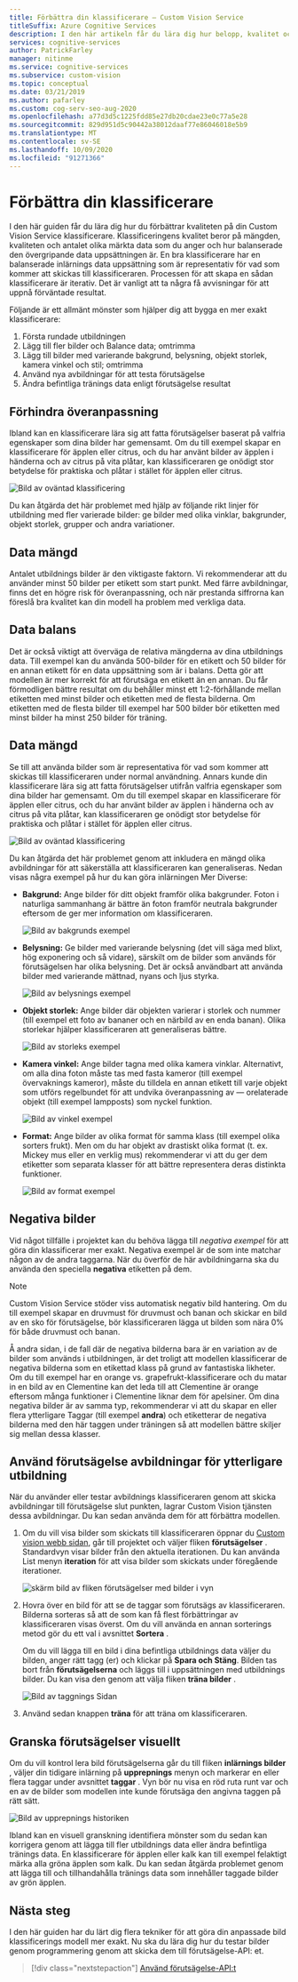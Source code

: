 ```yaml
---
title: Förbättra din klassificerare – Custom Vision Service
titleSuffix: Azure Cognitive Services
description: I den här artikeln får du lära dig hur belopp, kvalitet och mängd data kan förbättra din klassificerares kvalitet i Custom Visions tjänsten.
services: cognitive-services
author: PatrickFarley
manager: nitinme
ms.service: cognitive-services
ms.subservice: custom-vision
ms.topic: conceptual
ms.date: 03/21/2019
ms.author: pafarley
ms.custom: cog-serv-seo-aug-2020
ms.openlocfilehash: a77d3d5c1225fdd85e27db20cdae23e0c77a5e28
ms.sourcegitcommit: 829d951d5c90442a38012daaf77e86046018e5b9
ms.translationtype: MT
ms.contentlocale: sv-SE
ms.lasthandoff: 10/09/2020
ms.locfileid: "91271366"
---
```

# <a name="how-to-improve-your-classifier"></a>Förbättra din klassificerare

I den här guiden får du lära dig hur du förbättrar kvaliteten på din Custom Vision Service klassificerare. Klassificeringens kvalitet beror på mängden, kvaliteten och antalet olika märkta data som du anger och hur balanserade den övergripande data uppsättningen är. En bra klassificerare har en balanserade inlärnings data uppsättning som är representativ för vad som kommer att skickas till klassificeraren. Processen för att skapa en sådan klassificerare är iterativ. Det är vanligt att ta några få avvisningar för att uppnå förväntade resultat.

Följande är ett allmänt mönster som hjälper dig att bygga en mer exakt klassificerare:

1. Första rundade utbildningen
1. Lägg till fler bilder och Balance data; omtrimma
1. Lägg till bilder med varierande bakgrund, belysning, objekt storlek, kamera vinkel och stil; omtrimma
1. Använd nya avbildningar för att testa förutsägelse
1. Ändra befintliga tränings data enligt förutsägelse resultat

## <a name="prevent-overfitting"></a>Förhindra överanpassning

Ibland kan en klassificerare lära sig att fatta förutsägelser baserat på valfria egenskaper som dina bilder har gemensamt. Om du till exempel skapar en klassificerare för äpplen eller citrus, och du har använt bilder av äpplen i händerna och av citrus på vita plåtar, kan klassificeraren ge onödigt stor betydelse för praktiska och plåtar i stället för äpplen eller citrus.

![Bild av oväntad klassificering](./media/getting-started-improving-your-classifier/unexpected.png)

Du kan åtgärda det här problemet med hjälp av följande rikt linjer för utbildning med fler varierade bilder: ge bilder med olika vinklar, bakgrunder, objekt storlek, grupper och andra variationer.

## <a name="data-quantity"></a>Data mängd

Antalet utbildnings bilder är den viktigaste faktorn. Vi rekommenderar att du använder minst 50 bilder per etikett som start punkt. Med färre avbildningar, finns det en högre risk för överanpassning, och när prestanda siffrorna kan föreslå bra kvalitet kan din modell ha problem med verkliga data. 

## <a name="data-balance"></a>Data balans

Det är också viktigt att överväga de relativa mängderna av dina utbildnings data. Till exempel kan du använda 500-bilder för en etikett och 50 bilder för en annan etikett för en data uppsättning som är i balans. Detta gör att modellen är mer korrekt för att förutsäga en etikett än en annan. Du får förmodligen bättre resultat om du behåller minst ett 1:2-förhållande mellan etiketten med minst bilder och etiketten med de flesta bilderna. Om etiketten med de flesta bilder till exempel har 500 bilder bör etiketten med minst bilder ha minst 250 bilder för träning.

## <a name="data-variety"></a>Data mängd

Se till att använda bilder som är representativa för vad som kommer att skickas till klassificeraren under normal användning. Annars kunde din klassificerare lära sig att fatta förutsägelser utifrån valfria egenskaper som dina bilder har gemensamt. Om du till exempel skapar en klassificerare för äpplen eller citrus, och du har använt bilder av äpplen i händerna och av citrus på vita plåtar, kan klassificeraren ge onödigt stor betydelse för praktiska och plåtar i stället för äpplen eller citrus.

![Bild av oväntad klassificering](./media/getting-started-improving-your-classifier/unexpected.png)

Du kan åtgärda det här problemet genom att inkludera en mängd olika avbildningar för att säkerställa att klassificeraren kan generaliseras. Nedan visas några exempel på hur du kan göra inlärningen Mer Diverse:

* __Bakgrund:__ Ange bilder för ditt objekt framför olika bakgrunder. Foton i naturliga sammanhang är bättre än foton framför neutrala bakgrunder eftersom de ger mer information om klassificeraren.

    ![Bild av bakgrunds exempel](./media/getting-started-improving-your-classifier/background.png)

* __Belysning:__ Ge bilder med varierande belysning (det vill säga med blixt, hög exponering och så vidare), särskilt om de bilder som används för förutsägelsen har olika belysning. Det är också användbart att använda bilder med varierande mättnad, nyans och ljus styrka.

    ![Bild av belysnings exempel](./media/getting-started-improving-your-classifier/lighting.png)

* __Objekt storlek:__ Ange bilder där objekten varierar i storlek och nummer (till exempel ett foto av bananer och en närbild av en enda banan). Olika storlekar hjälper klassificeraren att generaliseras bättre.

    ![Bild av storleks exempel](./media/getting-started-improving-your-classifier/size.png)

* __Kamera vinkel:__ Ange bilder tagna med olika kamera vinklar. Alternativt, om alla dina foton måste tas med fasta kameror (till exempel övervaknings kameror), måste du tilldela en annan etikett till varje objekt som utförs regelbundet för att undvika överanpassning av &mdash; orelaterade objekt (till exempel lampposts) som nyckel funktion.

    ![Bild av vinkel exempel](./media/getting-started-improving-your-classifier/angle.png)

* __Format:__ Ange bilder av olika format för samma klass (till exempel olika sorters frukt). Men om du har objekt av drastiskt olika format (t. ex. Mickey mus eller en verklig mus) rekommenderar vi att du ger dem etiketter som separata klasser för att bättre representera deras distinkta funktioner.

    ![Bild av format exempel](./media/getting-started-improving-your-classifier/style.png)

## <a name="negative-images"></a>Negativa bilder

Vid något tillfälle i projektet kan du behöva lägga till _negativa exempel_ för att göra din klassificerar mer exakt. Negativa exempel är de som inte matchar någon av de andra taggarna. När du överför de här avbildningarna ska du använda den speciella **negativa** etiketten på dem.

> [!NOTE]
> Custom Vision Service stöder viss automatisk negativ bild hantering. Om du till exempel skapar en druvmust för druvmust och banan och skickar en bild av en sko för förutsägelse, bör klassificeraren lägga ut bilden som nära 0% för både druvmust och banan.
> 
> Å andra sidan, i de fall där de negativa bilderna bara är en variation av de bilder som används i utbildningen, är det troligt att modellen klassificerar de negativa bilderna som en etikettad klass på grund av fantastiska likheter. Om du till exempel har en orange vs. grapefrukt-klassificerare och du matar in en bild av en Clementine kan det leda till att Clementine är orange eftersom många funktioner i Clementine liknar dem för apelsiner. Om dina negativa bilder är av samma typ, rekommenderar vi att du skapar en eller flera ytterligare Taggar (till exempel **andra**) och etiketterar de negativa bilderna med den här taggen under träningen så att modellen bättre skiljer sig mellan dessa klasser.

## <a name="use-prediction-images-for-further-training"></a>Använd förutsägelse avbildningar för ytterligare utbildning

När du använder eller testar avbildnings klassificeraren genom att skicka avbildningar till förutsägelse slut punkten, lagrar Custom Vision tjänsten dessa avbildningar. Du kan sedan använda dem för att förbättra modellen.

1. Om du vill visa bilder som skickats till klassificeraren öppnar du [Custom vision webb sidan](https://customvision.ai), går till projektet och väljer fliken __förutsägelser__ . Standardvyn visar bilder från den aktuella iterationen. Du kan använda List menyn __iteration__ för att visa bilder som skickats under föregående iterationer.

    ![skärm bild av fliken förutsägelser med bilder i vyn](./media/getting-started-improving-your-classifier/predictions.png)

2. Hovra över en bild för att se de taggar som förutsägs av klassificeraren. Bilderna sorteras så att de som kan få flest förbättringar av klassificeraren visas överst. Om du vill använda en annan sorterings metod gör du ett val i avsnittet __Sortera__ . 

    Om du vill lägga till en bild i dina befintliga utbildnings data väljer du bilden, anger rätt tagg (er) och klickar på __Spara och Stäng__. Bilden tas bort från __förutsägelserna__ och läggs till i uppsättningen med utbildnings bilder. Du kan visa den genom att välja fliken __träna bilder__ .

    ![Bild av taggnings Sidan](./media/getting-started-improving-your-classifier/tag.png)

3. Använd sedan knappen __träna__ för att träna om klassificeraren.

## <a name="visually-inspect-predictions"></a>Granska förutsägelser visuellt

Om du vill kontrol lera bild förutsägelserna går du till fliken __inlärnings bilder__ , väljer din tidigare inlärning på **upprepnings** menyn och markerar en eller flera taggar under avsnittet **taggar** . Vyn bör nu visa en röd ruta runt var och en av de bilder som modellen inte kunde förutsäga den angivna taggen på rätt sätt.

![Bild av upprepnings historiken](./media/getting-started-improving-your-classifier/iteration.png)

Ibland kan en visuell granskning identifiera mönster som du sedan kan korrigera genom att lägga till fler utbildnings data eller ändra befintliga tränings data. En klassificerare för äpplen eller kalk kan till exempel felaktigt märka alla gröna äpplen som kalk. Du kan sedan åtgärda problemet genom att lägga till och tillhandahålla tränings data som innehåller taggade bilder av grön äpplen.

## <a name="next-steps"></a>Nästa steg

I den här guiden har du lärt dig flera tekniker för att göra din anpassade bild klassificerings modell mer exakt. Nu ska du lära dig hur du testar bilder genom programmering genom att skicka dem till förutsägelse-API: et.

> [!div class="nextstepaction"]
> [Använd förutsägelse-API:t](use-prediction-api.md)
